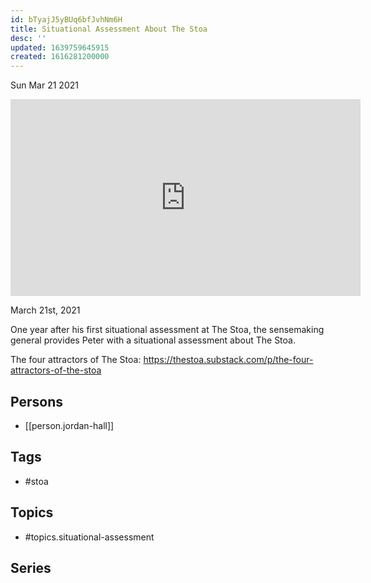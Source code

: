 ```yaml
---
id: bTyajJ5yBUq6bfJvhNm6H
title: Situational Assessment About The Stoa
desc: ''
updated: 1639759645915
created: 1616281200000
---
```





Sun Mar 21 2021

<iframe width="560" height="315" src="https://www.youtube.com/embed/QL7MYseaK2U" title="Situational Assessment About The Stoa w/ Jordan Hall" frameborder="0" allow="accelerometer; autoplay; clipboard-write; encrypted-media; gyroscope; picture-in-picture" allowfullscreen ></iframe>

March 21st, 2021

One year after his first situational assessment at The Stoa, the sensemaking general provides Peter with a situational assessment about The Stoa.

The four attractors of The Stoa: https://thestoa.substack.com/p/the-four-attractors-of-the-stoa

## Persons

- [[person.jordan-hall]]

## Tags

- #stoa

## Topics

- #topics.situational-assessment

## Series



